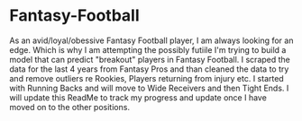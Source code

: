 # Fantasy-Football



As an avid/loyal/obessive Fantasy Football player, I am always looking for an edge. Which is why I am attempting the possibly futiile  I'm trying to build a model that can predict "breakout" players in Fantasy Football. I scraped the data for the last 4 years from Fantasy Pros and than cleaned the data to try and remove outliers re Rookies, Players returning from injury etc. I started with Running Backs and will move to Wide Receivers and then Tight Ends. I will update this ReadMe to track my progress and update once I have moved on to the other positions. 